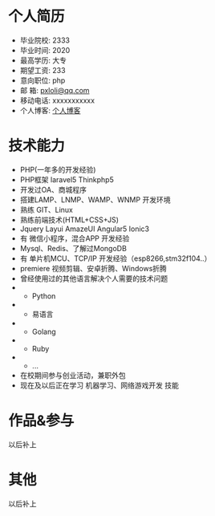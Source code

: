 # 个人简历  
 * 毕业院校: 2333
 * 毕业时间: 2020
 * 最高学历: 大专
 * 期望工资: 233 
 * 意向职位: php
 * 邮    箱: pxloli@qq.com
 * 移动电话: xxxxxxxxxxx
 * 个人博客: [个人博客](http://dust101.lofter.com)  
 
# 技术能力 
 * PHP(一年多的开发经验)
 * PHP框架 laravel5 Thinkphp5
 * 开发过OA、商城程序
 * 搭建LAMP、LNMP、WAMP、WNMP 开发环境
 * 熟练 GIT、Linux
 * 熟练前端技术(HTML+CSS+JS)
 * Jquery Layui AmazeUI Angular5 Ionic3
 * 有 微信小程序，混合APP 开发经验
 * Mysql、Redis、了解过MongoDB
 * 有 单片机MCU、TCP/IP 开发经验（esp8266,stm32f104..）
 * premiere 视频剪辑、安卓折腾、Windows折腾
 * 曾经使用过的其他语言解决个人需要的技术问题
 * * Python
 * * 易语言
 * * Golang
 * * Ruby
 * * ...
 * 在校期间参与创业活动，兼职外包
 * 现在及以后正在学习 机器学习、网络游戏开发 技能


# 作品&参与
以后补上  

# 其他
以后补上  
